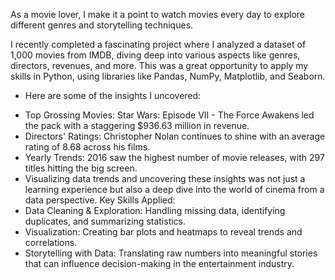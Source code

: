 As a movie lover, I make it a point to watch movies every day to explore different genres and storytelling techniques.

I recently completed a fascinating project where I analyzed a dataset of 1,000 movies from IMDB, diving deep into various aspects like genres, directors, revenues, and more. This was a great opportunity to apply my skills in Python, using libraries like Pandas, NumPy, Matplotlib, and Seaborn.
- Here are some of the insights I uncovered:
* Top Grossing Movies: Star Wars: Episode VII - The Force Awakens led the pack with a staggering $936.63 million in revenue.
* Directors' Ratings: Christopher Nolan continues to shine with an average rating of 8.68 across his films.
* Yearly Trends: 2016 saw the highest number of movie releases, with 297 titles hitting the big screen.
* Visualizing data trends and uncovering these insights was not just a learning experience but also a deep dive into the world of cinema from a data perspective.
 Key Skills Applied:
* Data Cleaning & Exploration: Handling missing data, identifying duplicates, and summarizing statistics.
* Visualization: Creating bar plots and heatmaps to reveal trends and correlations.
* Storytelling with Data: Translating raw numbers into meaningful stories that can influence decision-making in the entertainment industry.
